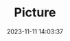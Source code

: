---
weight: 1
images:
- /images/edited/66.jpeg
title: Picture
date: 2023-11-11 14:03:37
tags:
- luminar
- work
---